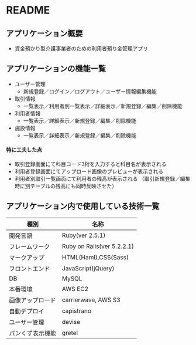 # README

## アプリケーション概要

- 資金預かり型介護事業者のための利用者預り金管理アプリ


## アプリケーションの機能一覧

- ユーザー管理
  - 新規登録／ログイン／ログアウト／ユーザー情報編集機能
- 取引情報
  - 一覧表示／利用者別一覧表示／詳細表示／新規登録／編集／削除機能
- 利用者情報
  - 一覧表示／詳細表示／新規登録／編集／削除機能
- 施設情報
  - 一覧表示／詳細表示／新規登録／編集／削除機能
#### 特に工夫した点
- 取引登録画面にて科目コード3桁を入力すると科目名が表示される
- 利用者登録画面にてアップロード画像のプレビューが表示される
- 利用者別取引一覧画面にて利用者の残高が表示される
  （取引新規登録／編集時に別テーブルの残高にも同時反映させた）

## アプリケーション内で使用している技術一覧
|種別|名称|
|------|----|
|開発言語|Ruby(ver 2.5.1)|
|フレームワーク|Ruby on Rails(ver 5.2.2.1)|
|マークアップ|HTML(Haml),CSS(Sass)|
|フロントエンド|JavaScript(jQuery)|
|DB|MySQL|
|本番環境|AWS EC2|
|画像アップロード|carrierwave, AWS S3|
|自動デプロイ|capistrano|
|ユーザー管理|devise|
|パンくず表示機能|gretel|
